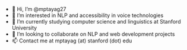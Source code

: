 - 👋 Hi, I’m @mptayag27
- 👀 I’m interested in NLP and accessibility in voice technologies
- 🌱 I’m currently studying computer science and linguistics at Stanford University
- 💞️ I’m looking to collaborate on NLP and web development projects
- 📫 Contact me at mptayag (at) stanford (dot) edu

<!---
mptayag27/mptayag27 is a ✨ special ✨ repository because its `README.md` (this file) appears on your GitHub profile.
You can click the Preview link to take a look at your changes.
--->
